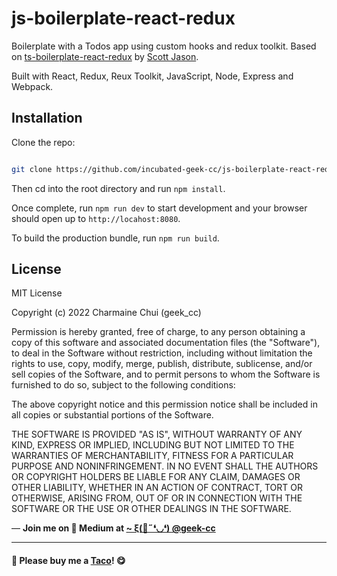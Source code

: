 # js-boilerplate-react-redux

Boilerplate with a Todos app using custom hooks and redux toolkit. Based on [ts-boilerplate-react-redux](https://github.com/scottjason/ts-boilerplate-react-redux) by [Scott Jason](https://github.com/scottjason).

Built with React, Redux, Reux Toolkit, JavaScript, Node, Express and Webpack.

## Installation

Clone the repo:

```bash

git clone https://github.com/incubated-geek-cc/js-boilerplate-react-redux.git

```

Then cd into the root directory and run `npm install`.

Once complete, run `npm run dev` to start development and your browser should open up to `http://locahost:8080`.

To build the production bundle, run `npm run build`.

## License

MIT License

Copyright (c) 2022 Charmaine Chui (geek_cc)

Permission is hereby granted, free of charge, to any person obtaining a copy
of this software and associated documentation files (the "Software"), to deal
in the Software without restriction, including without limitation the rights
to use, copy, modify, merge, publish, distribute, sublicense, and/or sell
copies of the Software, and to permit persons to whom the Software is
furnished to do so, subject to the following conditions:

The above copyright notice and this permission notice shall be included in all
copies or substantial portions of the Software.

THE SOFTWARE IS PROVIDED "AS IS", WITHOUT WARRANTY OF ANY KIND, EXPRESS OR
IMPLIED, INCLUDING BUT NOT LIMITED TO THE WARRANTIES OF MERCHANTABILITY,
FITNESS FOR A PARTICULAR PURPOSE AND NONINFRINGEMENT. IN NO EVENT SHALL THE
AUTHORS OR COPYRIGHT HOLDERS BE LIABLE FOR ANY CLAIM, DAMAGES OR OTHER
LIABILITY, WHETHER IN AN ACTION OF CONTRACT, TORT OR OTHERWISE, ARISING FROM,
OUT OF OR IN CONNECTION WITH THE SOFTWARE OR THE USE OR OTHER DEALINGS IN THE
SOFTWARE.

<p>— <b>Join me on 📝 <b>Medium</b> at <a href='https://medium.com/@geek-cc' target='_blank'>~ ξ(🎀˶❛◡❛) @geek-cc</a></b></p>

---

#### 🌮 Please buy me a <a href='https://www.buymeacoffee.com/geekcc' target='_blank'>Taco</a>! 😋